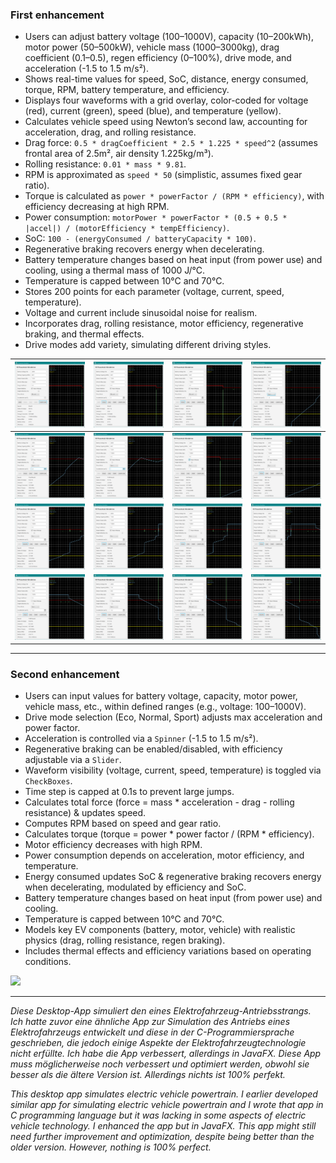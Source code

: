 ### First enhancement
* Users can adjust battery voltage (100–1000V), capacity (10–200kWh), motor power (50–500kW), vehicle mass (1000–3000kg), drag coefficient (0.1–0.5), regen efficiency (0–100%), drive mode, and acceleration (-1.5 to 1.5 m/s²).
* Shows real-time values for speed, SoC, distance, energy consumed, torque, RPM, battery temperature, and efficiency.
* Displays four waveforms with a grid overlay, color-coded for voltage (red), current (green), speed (blue), and temperature (yellow).
* Calculates vehicle speed using Newton’s second law, accounting for acceleration, drag, and rolling resistance.
* Drag force: `0.5 * dragCoefficient * 2.5 * 1.225 * speed^2` (assumes frontal area of 2.5m², air density 1.225kg/m³).
* Rolling resistance: `0.01 * mass * 9.81`.
* RPM is approximated as `speed * 50` (simplistic, assumes fixed gear ratio).
* Torque is calculated as `power * powerFactor / (RPM * efficiency)`, with efficiency decreasing at high RPM.
* Power consumption: `motorPower * powerFactor * (0.5 + 0.5 * |accel|) / (motorEfficiency * tempEfficiency)`.
* SoC: `100 - (energyConsumed / batteryCapacity * 100)`.
* Regenerative braking recovers energy when decelerating.
* Battery temperature changes based on heat input (from power use) and cooling, using a thermal mass of 1000 J/°C.
* Temperature is capped between 10°C and 70°C.
* Stores 200 points for each parameter (voltage, current, speed, temperature).
* Voltage and current include sinusoidal noise for realism.
* Incorporates drag, rolling resistance, motor efficiency, regenerative braking, and thermal effects.
* Drive modes add variety, simulating different driving styles.

| ![](https://github.com/KMORaza/EV_Powertrain_Simulation_App--enhanced/blob/main/src/screenshots/001.png) | ![](https://github.com/KMORaza/EV_Powertrain_Simulation_App--enhanced/blob/main/src/screenshots/002.png) | ![](https://github.com/KMORaza/EV_Powertrain_Simulation_App--enhanced/blob/main/src/screenshots/003.png) | ![](https://github.com/KMORaza/EV_Powertrain_Simulation_App--enhanced/blob/main/src/screenshots/004.png) |
|----------------------------------------------------------------------------------------------------------|----------------------------------------------------------------------------------------------------------|----------------------------------------------------------------------------------------------------------|----------------------------------------------------------------------------------------------------------|
| ![](https://github.com/KMORaza/EV_Powertrain_Simulation_App--enhanced/blob/main/src/screenshots/005.png) | ![](https://github.com/KMORaza/EV_Powertrain_Simulation_App--enhanced/blob/main/src/screenshots/006.png) | ![](https://github.com/KMORaza/EV_Powertrain_Simulation_App--enhanced/blob/main/src/screenshots/007.png) | ![](https://github.com/KMORaza/EV_Powertrain_Simulation_App--enhanced/blob/main/src/screenshots/008.png) |
| ![](https://github.com/KMORaza/EV_Powertrain_Simulation_App--enhanced/blob/main/src/screenshots/009.png) | ![](https://github.com/KMORaza/EV_Powertrain_Simulation_App--enhanced/blob/main/src/screenshots/010.png) | ![](https://github.com/KMORaza/EV_Powertrain_Simulation_App--enhanced/blob/main/src/screenshots/011.png) | ![](https://github.com/KMORaza/EV_Powertrain_Simulation_App--enhanced/blob/main/src/screenshots/012.png) |
| ![](https://github.com/KMORaza/EV_Powertrain_Simulation_App--enhanced/blob/main/src/screenshots/013.png) | ![](https://github.com/KMORaza/EV_Powertrain_Simulation_App--enhanced/blob/main/src/screenshots/014.png) | ![](https://github.com/KMORaza/EV_Powertrain_Simulation_App--enhanced/blob/main/src/screenshots/015.png) | ![](https://github.com/KMORaza/EV_Powertrain_Simulation_App--enhanced/blob/main/src/screenshots/016.png) |

---

### Second enhancement
* Users can input values for battery voltage, capacity, motor power, vehicle mass, etc., within defined ranges (e.g., voltage: 100–1000V).
* Drive mode selection (Eco, Normal, Sport) adjusts max acceleration and power factor.
* Acceleration is controlled via a `Spinner` (-1.5 to 1.5 m/s²).
* Regenerative braking can be enabled/disabled, with efficiency adjustable via a `Slider`.
* Waveform visibility (voltage, current, speed, temperature) is toggled via `CheckBoxes`.
* Time step is capped at 0.1s to prevent large jumps.
* Calculates total force (force = mass * acceleration - drag - rolling resistance) & updates speed.
* Computes RPM based on speed and gear ratio.
* Calculates torque (torque = power * power factor / (RPM * efficiency).
* Motor efficiency decreases with high RPM.
* Power consumption depends on acceleration, motor efficiency, and temperature.
* Energy consumed updates SoC & regenerative braking recovers energy when decelerating, modulated by efficiency and SoC.
* Battery temperature changes based on heat input (from power use) and cooling.
* Temperature is capped between 10°C and 70°C.
* Models key EV components (battery, motor, vehicle) with realistic physics (drag, rolling resistance, regen braking).
* Includes thermal effects and efficiency variations based on operating conditions.

![](https://github.com/KMORaza/EV_Powertrain_Simulation_App--enhanced/blob/main/src/screenshot.png)

---

_Diese Desktop-App simuliert den eines Elektrofahrzeug-Antriebsstrangs. Ich hatte zuvor eine ähnliche App zur Simulation des Antriebs eines Elektrofahrzeugs entwickelt und diese in der C-Programmiersprache geschrieben, die jedoch einige Aspekte der Elektrofahrzeugtechnologie nicht erfüllte. Ich habe die App verbessert, allerdings in JavaFX. Diese App muss möglicherweise noch verbessert und optimiert werden, obwohl sie besser als die ältere Version ist. Allerdings nichts ist 100% perfekt._

_This desktop app simulates electric vehicle powertrain. I earlier developed similar app for simulating electric vehicle powertrain and I wrote that app in C programming language but it was lacking in some aspects of electric vehicle technology. I enhanced the app but in JavaFX. This app might still need further improvement and optimization, despite being better than the older version. However, nothing is 100% perfect._
